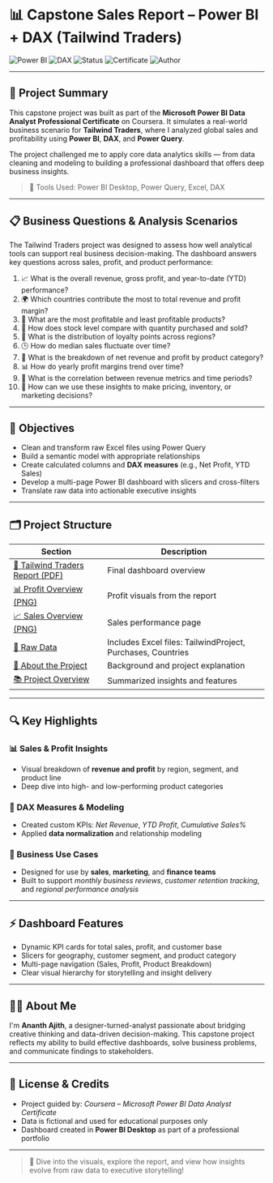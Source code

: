 # 📊 Capstone Sales Report – Power BI + DAX (Tailwind Traders)

![Power BI](https://img.shields.io/badge/Visualization-Power%20BI-yellow?logo=powerbi&logoColor=white)
![DAX](https://img.shields.io/badge/DAX-Measures-success)
![Status](https://img.shields.io/badge/Project-Completed-brightgreen)
![Certificate](https://img.shields.io/badge/Coursera-Microsoft%20Power%20BI%20Capstone-blue)
![Author](https://img.shields.io/badge/Built%20by-Ananth%20Ajith-lightgrey)

---

## 🧠 Project Summary

This capstone project was built as part of the **Microsoft Power BI Data Analyst Professional Certificate** on Coursera. It simulates a real-world business scenario for **Tailwind Traders**, where I analyzed global sales and profitability using **Power BI**, **DAX**, and **Power Query**.

The project challenged me to apply core data analytics skills — from data cleaning and modeling to building a professional dashboard that offers deep business insights.

> 📌 Tools Used: Power BI Desktop, Power Query, Excel, DAX

---

## 📋 Business Questions & Analysis Scenarios

The Tailwind Traders project was designed to assess how well analytical tools can support real business decision-making. The dashboard answers key questions across sales, profit, and product performance:

1. 📈 What is the overall revenue, gross profit, and year-to-date (YTD) performance?
2. 🌍 Which countries contribute the most to total revenue and profit margin?
3. 💸 What are the most profitable and least profitable products?
4. 🛒 How does stock level compare with quantity purchased and sold?
5. 🎯 What is the distribution of loyalty points across regions?
6. 🕒 How do median sales fluctuate over time?
7. 🔢 What is the breakdown of net revenue and profit by product category?
8. 📊 How do yearly profit margins trend over time?
9. 🧮 What is the correlation between revenue metrics and time periods?
10. 🧠 How can we use these insights to make pricing, inventory, or marketing decisions?


---

## 🎯 Objectives

- Clean and transform raw Excel files using Power Query
- Build a semantic model with appropriate relationships
- Create calculated columns and **DAX measures** (e.g., Net Profit, YTD Sales)
- Develop a multi-page Power BI dashboard with slicers and cross-filters
- Translate raw data into actionable executive insights

---

## 🗂️ Project Structure

| Section | Description |
|---------|-------------|
| [📄 Tailwind Traders Report (PDF)](./Dashboard/Tailwind%20Traders%20Report.pdf) | Final dashboard overview |
| [📊 Profit Overview (PNG)](./Report/Profit_Overview.png) | Profit visuals from the report |
| [📈 Sales Overview (PNG)](./Report/Sales_Overview.png) | Sales performance page |
| [📂 Raw Data](./Data) | Includes Excel files: TailwindProject, Purchases, Countries |
| [📘 About the Project](./Docs/About-Project.pdf) | Background and project explanation |
| [📚 Project Overview](./Docs/Overview.pdf) | Summarized insights and features |

---

## 🔍 Key Highlights

### 📊 Sales & Profit Insights
- Visual breakdown of **revenue and profit** by region, segment, and product line
- Deep dive into high- and low-performing product categories

### 🧮 DAX Measures & Modeling
- Created custom KPIs: *Net Revenue*, *YTD Profit*, *Cumulative Sales%*
- Applied **data normalization** and relationship modeling

### 🧠 Business Use Cases
- Designed for use by **sales**, **marketing**, and **finance teams**
- Built to support *monthly business reviews*, *customer retention tracking*, and *regional performance analysis*

---

## ⚡ Dashboard Features

- Dynamic KPI cards for total sales, profit, and customer base
- Slicers for geography, customer segment, and product category
- Multi-page navigation (Sales, Profit, Product Breakdown)
- Clear visual hierarchy for storytelling and insight delivery

---

## 🙋‍♂️ About Me

I'm **Ananth Ajith**, a designer-turned-analyst passionate about bridging creative thinking and data-driven decision-making. This capstone project reflects my ability to build effective dashboards, solve business problems, and communicate findings to stakeholders.

---

## 📄 License & Credits

- Project guided by: *Coursera – Microsoft Power BI Data Analyst Certificate*
- Data is fictional and used for educational purposes only
- Dashboard created in **Power BI Desktop** as part of a professional portfolio

---

> 🚀 Dive into the visuals, explore the report, and view how insights evolve from raw data to executive storytelling!
